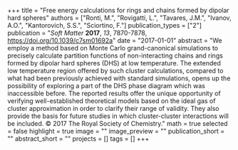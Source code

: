 +++
title = "Free energy calculations for rings and chains formed by dipolar hard spheres"
authors = ["Ronti, M.", "Rovigatti, L.", "Tavares, J.M.", "Ivanov, A.O.", "Kantorovich, S.S.", "Sciortino, F."]
publication_types = ["2"]
publication = "*Soft Matter* **2017**, *13*, 7870-7878, https://doi.org/10.1039/c7sm01692a"
date = "2017-01-01"
abstract = "We employ a method based on Monte Carlo grand-canonical simulations to precisely calculate partition functions of non-interacting chains and rings formed by dipolar hard spheres (DHS) at low temperature. The extended low temperature region offered by such cluster calculations, compared to what had been previously achieved with standard simulations, opens up the possibility of exploring a part of the DHS phase diagram which was inaccessible before. The reported results offer the unique opportunity of verifying well-established theoretical models based on the ideal gas of cluster approximation in order to clarify their range of validity. They also provide the basis for future studies in which cluster-cluster interactions will be included. © 2017 The Royal Society of Chemistry."
math = true
selected = false
highlight = true
image = ""
image_preview = ""
publication_short = ""
abstract_short = ""
projects = []
tags = []
+++
